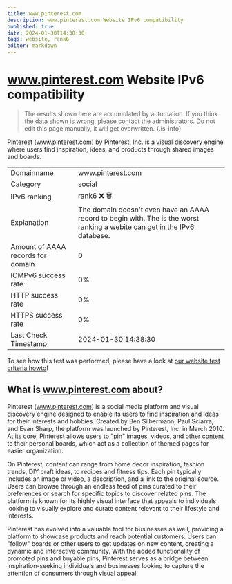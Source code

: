```yaml
---
title: www.pinterest.com
description: www.pinterest.com Website IPv6 compatibility
published: true
date: 2024-01-30T14:38:30
tags: website, rank6
editor: markdown
---
```


# www.pinterest.com Website IPv6 compatibility

> The results shown here are accumulated by automation. If you think the data shown is wrong, please contact the administrators. 
> Do not edit this page manually, it will get overwritten.
{.is-info}

Pinterest (www.pinterest.com) by Pinterest, Inc. is a visual discovery engine where users find inspiration, ideas, and products through shared images and boards.


|   |   |
| - | - |
| Domainname | www.pinterest.com
| Category | social |
| IPv6 ranking | rank6 :x: :wastebasket: |
| Explanation | The domain doesn't even have an AAAA record to begin with. The is the worst ranking a webite can get in the IPv6 database. |
| Amount of AAAA records for domain | 0 |
| ICMPv6 success rate | 0%|
| HTTP success rate | 0% |
| HTTPS success rate | 0% |
| Last Check Timestamp | 2024-01-30 14:38:30 |

To see how this test was performed, please have a look at [our website test criteria howto](/howto/testcriteria/website)!


## What is www.pinterest.com about?
Pinterest (www.pinterest.com) is a social media platform and visual discovery engine designed to enable its users to find inspiration and ideas for their interests and hobbies. Created by Ben Silbermann, Paul Sciarra, and Evan Sharp, the platform was launched by Pinterest, Inc. in March 2010. At its core, Pinterest allows users to "pin" images, videos, and other content to their personal boards, which act as a collection of themed pages for easier organization.

On Pinterest, content can range from home decor inspiration, fashion trends, DIY craft ideas, to recipes and fitness tips. Each pin typically includes an image or video, a description, and a link to the original source. Users can browse through an endless feed of pins curated to their preferences or search for specific topics to discover related pins. The platform is known for its highly visual interface that appeals to individuals looking to visually explore and curate content relevant to their lifestyle and interests.

Pinterest has evolved into a valuable tool for businesses as well, providing a platform to showcase products and reach potential customers. Users can "follow" boards or other users to get updates on new content, creating a dynamic and interactive community. With the added functionality of promoted pins and buyable pins, Pinterest serves as a bridge between inspiration-seeking individuals and businesses looking to capture the attention of consumers through visual appeal.



